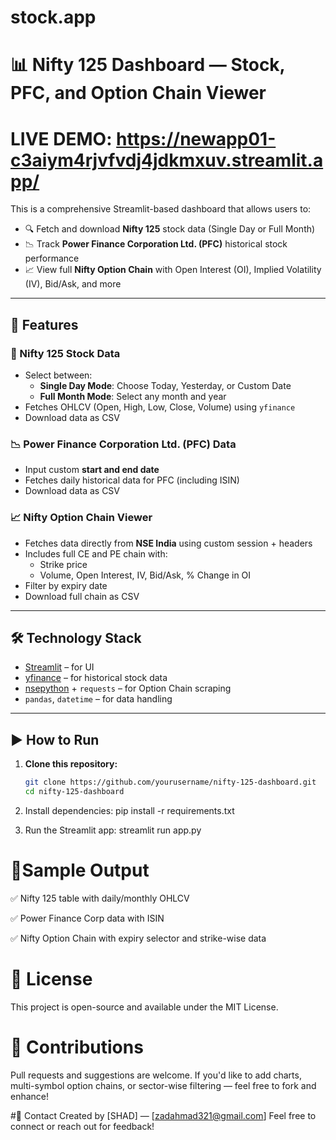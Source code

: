 ﻿# stock.app
 
 
 # 📊 Nifty 125 Dashboard — Stock, PFC, and Option Chain Viewer
 
  # LIVE DEMO: https://newapp01-c3aiym4rjvfvdj4jdkmxuv.streamlit.app/

This is a comprehensive Streamlit-based dashboard that allows users to:

- 🔍 Fetch and download **Nifty 125** stock data (Single Day or Full Month)
- 📉 Track **Power Finance Corporation Ltd. (PFC)** historical stock performance
- 📈 View full **Nifty Option Chain** with Open Interest (OI), Implied Volatility (IV), Bid/Ask, and more

---

## 🚀 Features

### 📌 Nifty 125 Stock Data
- Select between:
  - **Single Day Mode**: Choose Today, Yesterday, or Custom Date
  - **Full Month Mode**: Select any month and year
- Fetches OHLCV (Open, High, Low, Close, Volume) using `yfinance`
- Download data as CSV

### 📉 Power Finance Corporation Ltd. (PFC) Data
- Input custom **start and end date**
- Fetches daily historical data for PFC (including ISIN)
- Download data as CSV

### 📈 Nifty Option Chain Viewer
- Fetches data directly from **NSE India** using custom session + headers
- Includes full CE and PE chain with:
  - Strike price
  - Volume, Open Interest, IV, Bid/Ask, % Change in OI
- Filter by expiry date
- Download full chain as CSV

---

## 🛠 Technology Stack

- [Streamlit](https://streamlit.io/) – for UI
- [yfinance](https://pypi.org/project/yfinance/) – for historical stock data
- [nsepython](https://github.com/vaishnavsm/nsepython) + `requests` – for Option Chain scraping
- `pandas`, `datetime` – for data handling

---

## ▶️ How to Run

1. **Clone this repository:**
   ```bash
   git clone https://github.com/yourusername/nifty-125-dashboard.git
   cd nifty-125-dashboard
   
2. Install dependencies:
pip install -r requirements.txt

3. Run the Streamlit app:
streamlit run app.py


# 📌Sample Output

✅ Nifty 125 table with daily/monthly OHLCV

✅ Power Finance Corp data with ISIN

✅ Nifty Option Chain with expiry selector and strike-wise data



# 📄 License
This project is open-source and available under the MIT License.



# 🙌 Contributions
Pull requests and suggestions are welcome. If you'd like to add charts, multi-symbol option chains, or sector-wise filtering — feel free to fork and enhance!



#💬 Contact
Created by [SHAD] — [zadahmad321@gmail.com]
Feel free to connect or reach out for feedback!
